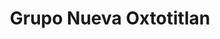 ---
title: "Grupo Nueva Oxtotitlan"
url: /toluca-de-lerdo/grupo-nueva-oxtotitlan/
shop: comercio
---